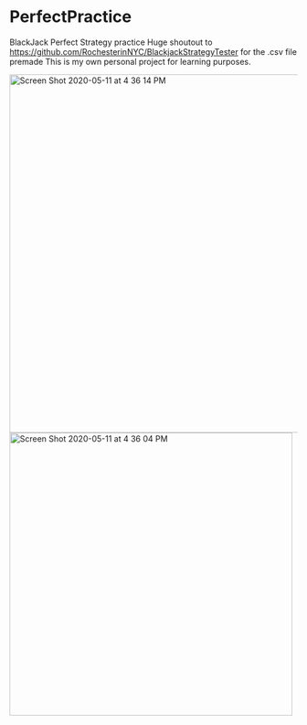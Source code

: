 # PerfectPractice
BlackJack Perfect Strategy practice
Huge shoutout to https://github.com/RochesterinNYC/BlackjackStrategyTester for the .csv file premade 
This is my own personal project for learning purposes. 


<img width="627" alt="Screen Shot 2020-05-11 at 4 36 14 PM" src="https://user-images.githubusercontent.com/30702959/81622453-e3dcb280-93a5-11ea-9cbc-795d4e6eea32.png">
<img width="495" alt="Screen Shot 2020-05-11 at 4 36 04 PM" src="https://user-images.githubusercontent.com/30702959/81622487-f951dc80-93a5-11ea-9014-ef14bd66fedd.png">
